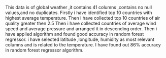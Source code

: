 This data is of global weather ,it contains 41 columns ,contains no null values,and no duplicates.
Firstly i have identified top 10 countries with highest average temperature.
Then i have collected top 10 countries of air quality greater then 2.5
Then i have collected countries of average wind speed and average pressure and arranged it in descending order.
Then i have applied algorithm and found good accuracy in random forest regressor.
i have selected latitude ,longitude, humidity  as most relevant columns and is related to the temperature.
I have found out 86% accuracy in random forest regressor algorithm. 
